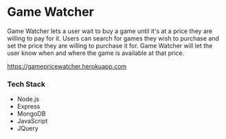 # Game Watcher

  Game Watcher lets a user wait to buy a game until it's at a price they are willing to pay for it. Users can search for games they wish to purchase and set the price they are willing to purchase it for. Game Watcher will let the user know when and where the game is available at that price.

  https://gamepricewatcher.herokuapp.com

### Tech Stack

- Node.js
- Express
- MongoDB
- JavaScript
- JQuery
